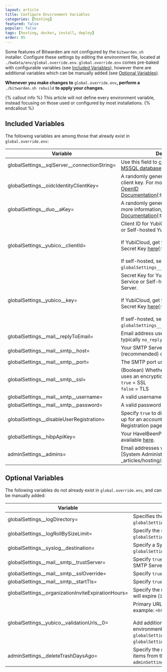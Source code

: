 ```yaml
---
layout: article
title: Configure Environment Variables
categories: [hosting]
featured: false
popular: false
tags: [hosting, docker, install, deploy]
order: 05
---
```


Some features of Bitwarden are not configured by the `bitwarden.sh` installer. Configure these settings by editing the environment file, located at `./bwdata/env/global.override.env`. `global.override.env` comes pre-baked with configurable variables (see [Included Variables](#included-variables)), however there are additional variables which can be manually added (see [Optional Variables](#optional-variables)).

**Whenever you make changes to** `global.override.env`**, perform a** `./bitwarden.sh rebuild` **to apply your changes.**

{% callout info %}
This article will not define every environment variable, instead focusing on those used or configured by most installations.
{% endcallout %}

## Included Variables

The following variables are among those that already exist in `global.override.env`:

|Variable|Description|
|--------|-----------|
|globalSettings__sqlServer__connectionString=|Use this field to [connect to an exernal MSSQL database]({{site.baseurl}}/article/external-db/).|
|globalSettings__oidcIdentityClientKey=|A randomly generated OpenID Connect client key. For more information, see [OpenID Documentation](https://openid.net/specs/openid-connect-registration-1_0.html#RegistrationResponse){:target="\_blank"}.|
|globalSettings__duo__aKey=|A randomly generated Duo akey. For more information, see [Duo's Documentation](https://duo.com/docs/duoweb#1.-generate-an-akey){:target="\_blank"}.|
|globalSettings__yubico__clientId=|Client ID for YubiCloud Validation Service or Self-hosted Yubico Validation Server.<br><br>If YubiCloud, get your Client ID and Secret Key [here](https://upgrade.yubico.com/getapikey/){:target="\_blank"}.<br><br>If self-hosted, see Optional Variable `globalSettings__yubico__validationUrls`.|
|globalSettings__yubico__key=|Secret Key for YubiCloud Validation Service or Self-hosted Yubico Validation Server.<br><br>If YubiCloud, get your Client ID and Secret Key [here](https://upgrade.yubico.com/getapikey/){:target="\_blank"}.<br><br>If self-hosted, see Optional Variable `globalSettings__yubico__validationUrls`.|
|globalSettings__mail__replyToEmail=|Email address used for invitations, typically `no_reply@smpt__host`.|
|globalSettings__mail__smtp__host=|Your SMTP Server hostname (recommended) or IP address.|
|globalSettings__mail__smtp__port=|The SMTP port used by the SMTP Server.|
|globalSettings__mail__smtp__ssl=| (Boolean) Whether your SMTP Server uses an encryption protocol:<br>`true` = SSL<br>`false` = TLS|
|globalSettings__mail__smtp__username=|A valid username for the `smtp__host`.|
|globalSettings__mail__smtp__password=|A valid password for the `smtp__host`.|
|globalSettings__disableUserRegistration=|Specify `true` to disable new users signing up for an account on this instance via the Registration page.|
|globalSettings__hibpApiKey=|Your HaveIBeenPwned (HIBP) API Key, available [here](https://haveibeenpwned.com/API/Key).|
|adminSettings__admins=|Email addresses which may access the [System Administrator Portal]({% link _articles/hosting/admin-portal.md%}).|

## Optional Variables

The following variables do not already exist in `global.override.env`, and can be manually added:

|Variable|Description|
|--------|-----------|
|globalSettings__logDirectory=|Specifies the directory to save log files to. By default, `globalSettings__logDirectory=bwdata/logs`.|
|globalSettings__logRollBySizeLimit=|Specify the size limit in bytes to use for rolling log files (e.g. `globalSettings__logRollBySizeLimit=1073741824`).|
|globalSettings__syslog__destination=|Specify a Syslog server or endpoint to send log files to (e.g. `globalSettings__syslog__destination=udp://example.com:514`).|
|globalSettings__mail__smtp__trustServer=|Specify `true` to explicitly trust the certificate presented by the SMTP Server (**not recommended for production**).|
|globalSettings__mail__smtp__sslOverride=|Specify `true` to use SSL (not TLS) on port 25.|
|globalSettings__mail__smtp__startTls=|Specify `true` to force STARTTLS (Opportunistic TLS).|
|globalSettings__organizationInviteExpirationHours=|Specify the number of hours after which an Organization Invite will expire (`120` by default).|
|globalSettings__yubico__validationUrls__0=|Primary URL for self-hosted Yubico Validation Server. For example: `=https://your.url.com/wsapi/2.0/verify`.<br><br>Add additional Validation Server URLs by creating incremented environment variables, for example `globalSettings__yubico__validationUrls__1=`, `globalSettings__yubico__validationUrls__2=`.|
|adminSettings__deleteTrashDaysAgo=|Specify the number of days after which to permanently delete items from the Trash. By default, `adminSettings__deleteTrashDaysAgo=30`.|
